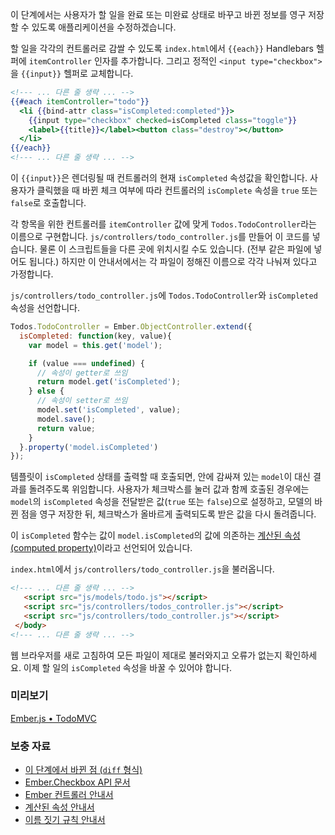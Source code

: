 이 단계에서는 사용자가 할 일을 완료 또는 미완료 상태로 바꾸고 바뀐 정보를 영구 저장할 수 있도록 애플리케이션을 수정하겠습니다.

할 일을 각각의 컨트롤러로 감쌀 수 있도록 `index.html`에서 `{{each}}` Handlebars 헬퍼에 `itemController` 인자를 추가합니다. 그리고 정적인 `<input type="checkbox">`을 `{{input}}` 헬퍼로 교체합니다.

```handlebars
<!--- ... 다른 줄 생략 ... -->
{{#each itemController="todo"}}
  <li {{bind-attr class="isCompleted:completed"}}>
    {{input type="checkbox" checked=isCompleted class="toggle"}}
    <label>{{title}}</label><button class="destroy"></button>
  </li>
{{/each}}
<!--- ... 다른 줄 생략 ... -->
```

이 `{{input}}`은 렌더링될 때 컨트롤러의 현재 `isCompleted` 속성값을 확인합니다. 사용자가 클릭했을 때 바뀐 체크 여부에 따라 컨트롤러의 `isComplete` 속성을 `true` 또는 `false`로 호출합니다.

각 항목을 위한 컨트롤러를 `itemController` 값에 맞게 `Todos.TodoController`라는 이름으로 구현합니다. `js/controllers/todo_controller.js`를 만들어 이 코드를 넣습니다. 물론 이 스크립트들을 다른 곳에 위치시킬 수도 있습니다. (전부 같은 파일에 넣어도 됩니다.) 하지만 이 안내서에서는 각 파일이 정해진 이름으로 각각 나눠져 있다고 가정합니다.

`js/controllers/todo_controller.js`에 `Todos.TodoController`와 `isCompleted` 속성을 선언합니다.

```javascript
Todos.TodoController = Ember.ObjectController.extend({
  isCompleted: function(key, value){
    var model = this.get('model');

    if (value === undefined) {
      // 속성이 getter로 쓰임
      return model.get('isCompleted');
    } else {
      // 속성이 setter로 쓰임
      model.set('isCompleted', value);
      model.save();
      return value;
    }
  }.property('model.isCompleted')
});
```

템플릿이 `isCompleted` 상태를 출력할 때 호출되면, 안에 감싸져 있는 `model`이 대신 결과를 돌려주도록 위임합니다. 사용자가 체크박스를 눌러 값과 함께 호출된 경우에는 `model`의 `isCompleted` 속성을 전달받은 값(`true` 또는 `false`)으로 설정하고, 모델의 바뀐 점을 영구 저장한 뒤, 체크박스가 올바르게 출력되도록 받은 값을 다시 돌려줍니다.

이 `isCompleted` 함수는 값이 `model.isCompleted`의 값에 의존하는 [계산된 속성(computed property)](/guides/object-model/computed-properties/)이라고 선언되어 있습니다.

`index.html`에서 `js/controllers/todo_controller.js`을 불러옵니다.

```html
<!--- ... 다른 줄 생략 ... -->
   <script src="js/models/todo.js"></script>
   <script src="js/controllers/todos_controller.js"></script>
   <script src="js/controllers/todo_controller.js"></script>
 </body>
<!--- ... 다른 줄 생략 ... -->
```

웹 브라우저를 새로 고침하여 모든 파일이 제대로 불러와지고 오류가 없는지 확인하세요. 이제 할 일의 `isCompleted` 속성을 바꿀 수 있어야 합니다.

### 미리보기
<a class="jsbin-embed" href="http://jsbin.com/UDoPajA/1/embed?live">Ember.js • TodoMVC</a><script src="http://static.jsbin.com/js/embed.js"></script>

### 보충 자료

  * [이 단계에서 바뀐 점 (`diff` 형식)](https://github.com/emberjs/quickstart-code-sample/commit/8d469c04c237f39a58903a3856409a2592cc18a9)
  * [Ember.Checkbox API 문서](/api/classes/Ember.Checkbox.html)
  * [Ember 컨트롤러 안내서](/guides/controllers)
  * [계산된 속성 안내서](/guides/object-model/computed-properties/)
  * [이름 짓기 규칙 안내서](/guides/concepts/naming-conventions)
